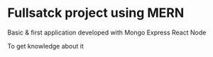 # Fullsatck project using MERN

Basic & first application developed with
Mongo
Express
React
Node

To get knowledge about it
